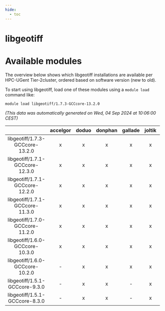 ```yaml
---
hide:
  - toc
---
```


libgeotiff
==========

# Available modules


The overview below shows which libgeotiff installations are available per HPC-UGent Tier-2cluster, ordered based on software version (new to old).

To start using libgeotiff, load one of these modules using a `module load` command like:

```shell
module load libgeotiff/1.7.3-GCCcore-13.2.0
```

*(This data was automatically generated on Wed, 04 Sep 2024 at 10:06:00 CEST)*  

| |accelgor|doduo|donphan|gallade|joltik|shinx|skitty|
| :---: | :---: | :---: | :---: | :---: | :---: | :---: | :---: |
|libgeotiff/1.7.3-GCCcore-13.2.0|x|x|x|x|x|x|x|
|libgeotiff/1.7.1-GCCcore-12.3.0|x|x|x|x|x|x|x|
|libgeotiff/1.7.1-GCCcore-12.2.0|x|x|x|x|x|x|x|
|libgeotiff/1.7.1-GCCcore-11.3.0|x|x|x|x|x|-|x|
|libgeotiff/1.7.0-GCCcore-11.2.0|x|x|x|x|x|-|x|
|libgeotiff/1.6.0-GCCcore-10.3.0|x|x|x|x|x|-|x|
|libgeotiff/1.6.0-GCCcore-10.2.0|-|x|x|x|x|-|x|
|libgeotiff/1.5.1-GCCcore-9.3.0|-|x|x|-|x|-|x|
|libgeotiff/1.5.1-GCCcore-8.3.0|-|x|x|-|x|-|x|
